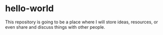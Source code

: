 # hello-world
This repository is going to be a place where I will store ideas, resources, or even share and discuss things with other people.
